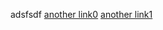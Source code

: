 adsfsdf
[another link0](_posts/2022-09-30-a-post.md)
[another link1](../../../blob/main/test-blog/_posts/2022-09-29-test-post.md)
